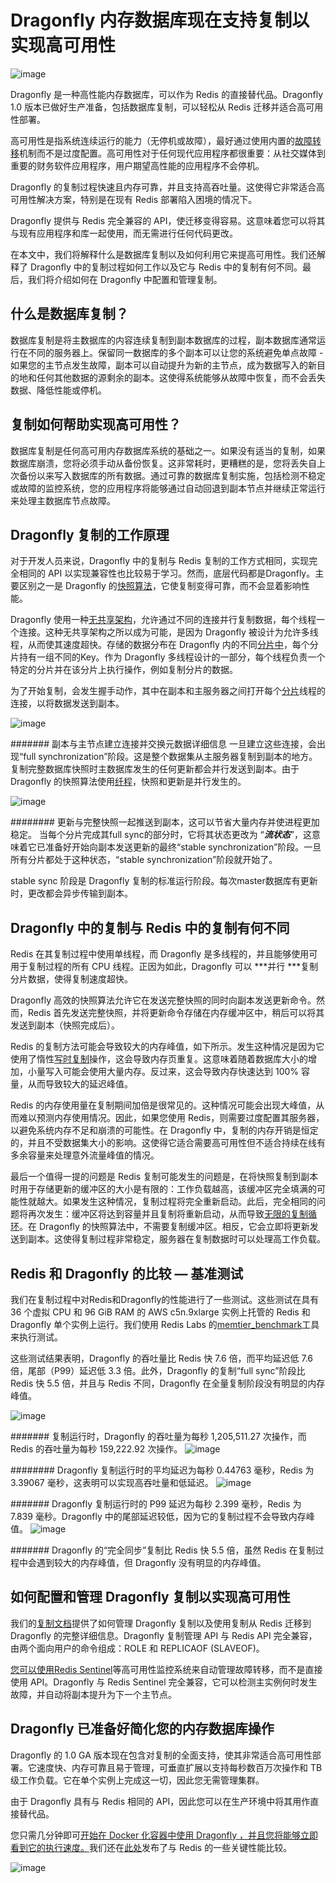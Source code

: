 # Dragonfly 内存数据库现在支持复制以实现高可用性
![image](../images/tijrR6u5OP6U3C5b5rc2mHeYLRwz9F5Eofvzzn49gEM.png)

Dragonfly 是一种高性能内存数据库，可以作为 Redis 的直接替代品。Dragonfly 1.0 版本已做好生产准备，包括数据库复制，可以轻松从 Redis 迁移并适合高可用性部署。

高可用性是指系统连续运行的能力（无停机或故障），最好通过使用内置的[故障转移](https://www.techtarget.com/searchstorage/definition/failover)机制而不是过度配置。高可用性对于任何现代应用程序都很重要：从社交媒体到重要的财务软件应用程序，用户期望高性能的应用程序不会停机。

Dragonfly 的复制过程快速且内存可靠，并且支持高吞吐量。这使得它非常适合高可用性解决方案，特别是在现有 Redis 部署陷入困境的情况下。

Dragonfly 提供与 Redis 完全兼容的 API，使迁移变得容易。这意味着您可以将其与现有应用程序和库一起使用，而无需进行任何代码更改。

在本文中，我们将解释什么是数据库复制以及如何利用它来提高可用性。我们还解释了 Dragonfly 中的复制过程如何工作以及它与 Redis 中的复制有何不同。最后，我们将介绍如何在 Dragonfly 中配置和管理复制。

## 什么是数据库复制？
数据库复制是将主数据库的内容连续复制到副本数据库的过程，副本数据库通常运行在不同的服务器上。保留同一数据库的多个副本可以让您的系统避免单点故障 - 如果您的主节点发生故障，副本可以自动提升为新的主节点，成为数据写入的新目的地和任何其他数据的源剩余的副本。这使得系统能够从故障中恢复，而不会丢失数据、降低性能或停机。

## 复制如何帮助实现高可用性？
数据库复制是任何高可用内存数据库系统的基础之一。如果没有适当的复制，如果数据库崩溃，您将必须手动从备份恢复。这非常耗时，更糟糕的是，您将丢失自上次备份以来写入数据库的所有数据。通过可靠的数据库复制实施，包括检测不稳定或故障的监控系统，您的应用程序将能够通过自动回退到副本节点并继续正常运行来处理主数据库节点故障。

## Dragonfly 复制的工作原理
对于开发人员来说，Dragonfly 中的复制与 Redis 复制的工作方式相同，实现完全相同的 API 以实现兼容性也比较易于学习。然而，底层代码都是Dragonfly。主要区别之一是 Dragonfly 的[快照算法](/blogs/balanced-vs-unbalanced.md)，它使复制变得可靠，而不会显着影响性能。

Dragonfly 使用一种[无​​共享架构](https://en.wikipedia.org/wiki/Shared-nothing_architecture)，允许通过不同的连接并行复制数据，每个线程一个连接。这种无共享架构之所以成为可能，是因为 Dragonfly 被设计为允许多线程，从而使其速度超快。存储的数据分布在 Dragonfly 内的不同[分片中](https://en.wikipedia.org/wiki/Shard_(database_architecture))，每个分片持有一组不同的Key。作为 Dragonfly 多线程设计的一部分，每个线程负责一个特定的分片并在该分片上执行操作，例如复制分片的数据。

为了开始复制，会发生握手动作，其中在副本和主服务器之间打开每个[分片](https://en.wikipedia.org/wiki/Shard_(database_architecture))线程的连接，以将数据发送到副本。

![image](../images/nLdeSC0V0_V2JeLaAvnTDqmhBpxaaDKtbfQ5qm45rWY.png)

####### 副本与主节点建立连接并交换元数据详细信息
一旦建立这些连接，会出现“full synchronization”阶段。这是整个数据集从主服务器复制到副本的地方。复制完整数据库快照时主数据库发生的任何更新都会并行发送到副本。由于 Dragonfly 的快照算法使用[纤程](https://en.wikipedia.org/wiki/Fiber_(computer_science))，快照和更新是并行发生的。

![image](../images/vnpWatqR6-5YmE6k-2zNJ1plGXQaAc_itbOCxMFZhWs.png)

######## 更新与完整快照一起推送到副本，这可以节省大量内存并使进程更加稳定。
当每个分片完成其full sync的部分时，它将其状态更改为 “***流状态***”，这意味着它已准备好开始向副本发送更新的最终“stable synchronization”阶段。一旦所有分片都处于这种状态，“stable synchronization”阶段就开始了。

stable sync 阶段是 Dragonfly 复制的标准运行阶段。每次master数据库有更新时，更改都会异步传输到副本。

## Dragonfly 中的复制与 Redis 中的复制有何不同
Redis 在其复制过程中使用单线程，而 Dragonfly 是多线程的，并且能够使用可用于复制过程的所有 CPU 线程。正因为如此，Dragonfly 可以 ***并行 ***复制分片数据，使得复制速度超快。

Dragonfly 高效的快照算法允许它在发送完整快照的同时向副本发送更新命令。然而，Redis 首先发送完整快照，并将更新命令存储在内存缓冲区中，稍后可以将其发送到副本（快照完成后）。

Redis 的复制方法可能会导致较大的内存峰值，如下所示。发生这种情况是因为它使用了惰性[写时复制](https://en.wikipedia.org/wiki/Copy-on-write)操作，这会导致内存页重复。这意味着随着数据库大小的增加，小量写入​​可能会使用大量内存。反过来，这会导致内存快速达到 100% 容量，从而导致较大的延迟峰值。

Redis 的内存使用量在复制期间加倍是很常见的。这种情况可能会出现大峰值，从而难以预测内存使用情况。因此，如果您使用 Redis，则需要过度配置其服务器，以避免系统内存不足和崩溃的可能性。在 Dragonfly 中，复制的内存开销是恒定的，并且不受数据集大小的影响。这使得它适合需要高可用性但不适合持续在线有多余容量来处理意外流量峰值的情况。

最后一个值得一提的问题是 Redis 复制可能发生的问题是，在将快照复制到副本时用于存储更新的缓冲区的大小是有限的：工作负载越高，该缓冲区完全填满的可能性就越大。如果发生这种情况，复制过程将完全重新启动。此后，完全相同的问题将再次发生：缓冲区将达到容量并且复制将重新启动，从而导致[无限的复制循环](https://redis.com/blog/the-endless-redis-replication-loop-what-why-and-how-to-solve-it/)。在 Dragonfly 的快照算法中，不需要复制缓冲区。相反，它会立即将更新发送到副本。这使得复制过程非常稳定，服务器在复制数据时可以处理高工作负载。

## Redis 和 Dragonfly 的比较 — 基准测试
我们在复制过程中对Redis和Dragonfly的性能进行了一些测试。这些测试在具有 36 个虚拟 CPU 和 96 GiB RAM 的 AWS c5n.9xlarge 实例上托管的 Redis 和 Dragonfly 单个实例上运行。我们使用 Redis Labs 的[memtier\_benchmark](https://github.com/RedisLabs/memtier_benchmark)工具来执行测试。

这些测试结果表明，Dragonfly 的吞吐量比 Redis 快 7.6 倍，而平均延迟低 7.6 倍，尾部（P99）延迟低 3.3 倍。此外，Dragonfly 的复制“full sync”阶段比 Redis 快 5.5 倍，并且与 Redis 不同，Dragonfly 在全量复制阶段没有明显的内存峰值。

![image](../images/AkwUhGHKJmK8e0M1zdpeLJn6Whlc8oEJRZrPtVRnjfA.png)

####### 复制运行时，Dragonfly 的吞吐量为每秒 1,205,511.27 次操作，而 Redis 的吞吐量为每秒 159,222.92 次操作。
![image](../images/0Yg9xLWVDVS7VDUiuaFw_nbkUtaC6CDQWG1dvjCNrLQ.png)

######## Dragonfly 复制运行时的平均延迟为每秒 0.44763 毫秒，Redis 为 3.39067 毫秒，这表明可以实现高吞吐量和低延迟。
![image](../images/rOkdcGN-J5P-Pp2eTD9K1rwYXZ80-uGgBK_X9MPAmJc.png)

####### Dragonfly 复制运行时的 P99 延迟为每秒 2.399 毫秒，Redis 为 7.839 毫秒。Dragonfly 中的尾部延迟较低，因为它的复制过程不会导致内存峰值。
![image](../images/IrYIBz1_fMnrhbWsg9kGabAxvjII_tHUMqDL2uIol_g.png)

####### Dragonfly 的“完全同步”复制比 Redis 快 5.5 倍，虽然 Redis 在复制过程中会遇到较大的内存峰值，但 Dragonfly 没有明显的内存峰值。
## 如何配置和管理 Dragonfly 复制以实现高可用性
我们的[复制文档](/docs/managing-dragonfly/Replication.md)提供了如何管理 Dragonfly 复制以及使用复制从 Redis 迁移到 Dragonfly 的完整详细信息。Dragonfly 复制管理 API 与 Redis API 完全兼容，由两个面向用户的命令组成：ROLE 和 REPLICAOF (SLAVEOF)。

[您可以使用Redis Sentinel](https://redis.io/docs/management/sentinel/)等高可用性监控系统来自动管理故障转移，而不是直接使用 API。Dragonfly 与 Redis Sentinel 完全兼容，它可以检测主实例何时发生故障，并自动将副本提升为下一个主节点。

## Dragonfly 已准备好简化您的内存数据库操作
Dragonfly 的 1.0 GA 版本现在包含对复制的全面支持，使其非常适合高可用性部署。它速度快、内存可靠且易于管理，可垂直扩展以支持每秒数百万次操作和 TB 级工作负载。它在单个实例上完成这一切，因此您无需管理集群。

由于 Dragonfly 具有与 Redis 相同的 API，因此您可以在生产环境中将其用作直接替代品。

您只需几分钟即可[开始在 Docker 化容器中使用 Dragonfly ，并且您将能够立即看到它的执行速度。](/docs/getting-start/README.md)我们还在[此处](/blogs/scaling-performance-redis-vs-dragonfly.md)发布了与 Redis 的一些关键性能比较。

![image](../imagess/Nq2DN8w2lWawiAMBG1vLHtL2s7Ufbj7t_5CYM__ZBZw.png)

